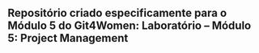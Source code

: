 ## Repositório criado especificamente para o Módulo 5 do Git4Women: Laboratório – Módulo 5: Project Management
